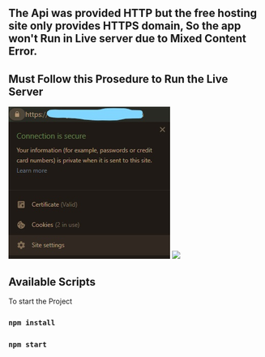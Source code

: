 ## The Api was provided HTTP but the free hosting site only provides HTTPS domain, So the app won't Run in Live server due to Mixed Content Error.

## Must Follow this Prosedure to Run the Live Server

<img src="./src/assets/step1.jpg">
<img src="./src/assets/step2.jpg">


## Available Scripts

To start the Project

### `npm install`

### `npm start`

